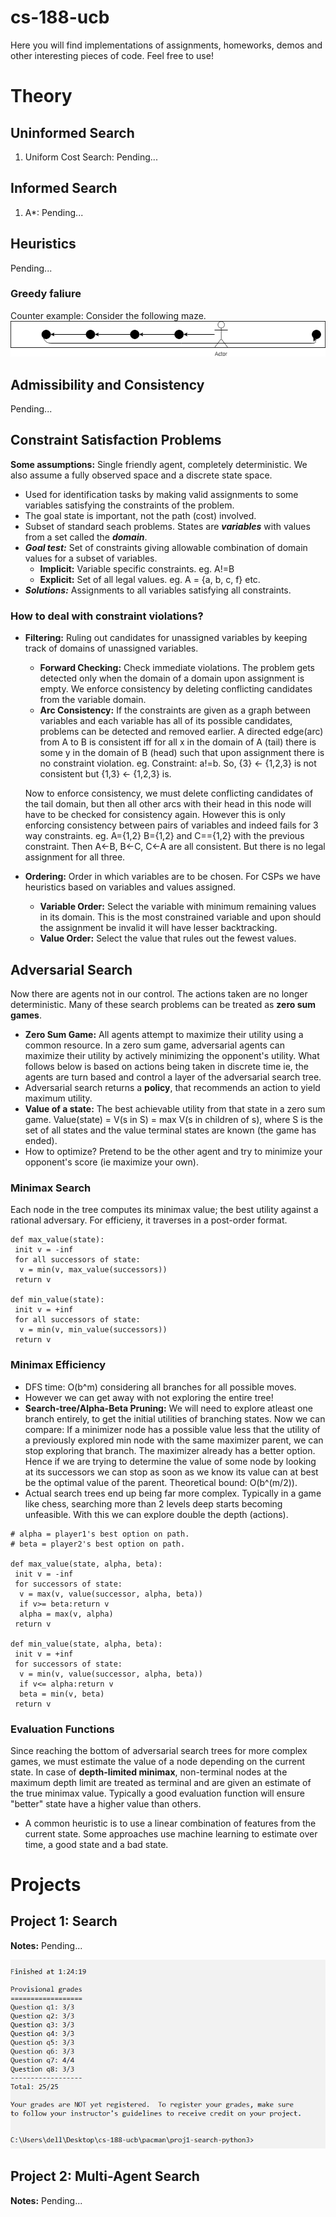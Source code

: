 # cs-188-ucb
Here you will find implementations of assignments, homeworks, demos and other interesting pieces of code. Feel free to use!
# Theory
## Uninformed Search
1. Uniform Cost Search: Pending...
## Informed Search
1. A*: Pending...
## Heuristics
Pending...
### Greedy faliure
Counter example: Consider the following maze.![alt text](https://github.com/divyam02/cs-188-ucb/blob/master/screenshots/greedy_search_counter_example.png)
## Admissibility and Consistency
Pending...
## Constraint Satisfaction Problems
**Some assumptions:** Single friendly agent, completely deterministic. We also assume a fully observed space and a discrete state space.
* Used for identification tasks by making valid assignments to some variables satisfying the constraints of the problem.
* The goal state is important, not the path (cost) involved.
* Subset of standard seach problems. States are ***variables*** with values from a set called the ***domain***.
* ***Goal test:*** Set of constraints giving allowable combination of domain values for a subset of variables. 
  * **Implicit:** Variable specific constraints. eg. A!=B
  * **Explicit:** Set of all legal values. eg. A = {a, b, c, f} etc.
* ***Solutions:*** Assignments to all variables satisfying all constraints.
### How to deal with constraint violations?
* **Filtering:** Ruling out candidates for unassigned variables by keeping track of domains of unassigned variables.
  * **Forward Checking:** Check immediate violations. The problem gets detected only when the domain of a domain upon assignment is empty. We enforce consistency by deleting conflicting candidates from the variable domain.
  * **Arc Consistency:** If the constraints are given as a graph between variables and each variable has all of its possible candidates, problems can be detected and removed earlier. A directed edge(arc) from A to B is consistent iff for all x in the domain of A (tail) there is some y in the domain of B (head) such that upon assignment there is no constraint violation.
  eg. Constraint: a!=b. So, {3} <- {1,2,3} is not consistent but {1,3} <- {1,2,3} is. 
  
  Now to enforce consistency, we must delete conflicting candidates of the tail domain, but then all other arcs with their head in this node will have to be checked for consistency again. However this is only enforcing consistency between pairs of variables and indeed fails for 3 way constraints. eg. A={1,2} B={1,2} and C=={1,2} with the previous constraint. Then A<-B, B<-C, C<-A are all consistent. But there is no legal assignment for all three.
* **Ordering:** Order in which variables are to be chosen. For CSPs we have heuristics based on variables and values assigned.
  * **Variable Order:** Select the variable with minimum remaining values in its domain. This is the most constrained variable and upon should the assignment be invalid it will have lesser backtracking.
  * **Value Order:** Select the value that rules out the fewest values.
## Adversarial Search
Now there are agents not in our control. The actions taken are no longer deterministic. Many of these search problems can be treated as **zero sum games**.
* **Zero Sum Game:** All agents attempt to maximize their utility using a common resource. In a zero sum game, adversarial agents can maximize their utility by actively minimizing the opponent's utility. What follows below is based on actions being taken in discrete time ie, the agents are turn based and control a layer of the adversarial search tree.
* Adversarial search returns a **policy**, that recommends an action to yield maximum utility.
* **Value of a state:** The best achievable utility from that state in a zero sum game. Value(state) = V(s in S) = max V(s in children of s), where S is the set of all states and the value terminal states are known (the game has ended). 
* How to optimize? Pretend to be the other agent and try to minimize your opponent's score (ie maximize your own).
### Minimax Search
Each node in the tree computes its minimax value; the best utility against a rational adversary. For efficieny, it traverses in a post-order format.
```
def max_value(state):
 init v = -inf
 for all successors of state:
  v = min(v, max_value(successors))
 return v
 
def min_value(state):
 init v = +inf
 for all successors of state:
  v = min(v, min_value(successors))
 return v
```
### Minimax Efficiency
* DFS time: O(b^m) considering all branches for all possible moves.
* However we can get away with not exploring the entire tree!
* **Search-tree/Alpha-Beta Pruning:** We will need to explore atleast one branch entirely, to get the initial utilities of branching states. Now we can compare: If a minimizer node has a possible value less that the utility of a previously explored min node with the same maximizer parent, we can stop exploring that branch. The maximizer already has a better option. Hence if we are trying to determine the value of some node by looking at its successors we can stop as soon as we know its value can at best be the optimal value of the parent. Theoretical bound: O(b^(m/2)). 
* Actual search trees end up being far more complex. Typically in a game like chess, searching more than 2 levels deep starts becoming unfeasible. With this we can explore double the depth (actions).
```
# alpha = player1's best option on path.
# beta = player2's best option on path.

def max_value(state, alpha, beta):
 init v = -inf
 for successors of state:
  v = max(v, value(successor, alpha, beta))
  if v>= beta:return v
  alpha = max(v, alpha)
 return v
 
def min_value(state, alpha, beta):
 init v = +inf
 for successors of state:
  v = min(v, value(successor, alpha, beta))
  if v<= alpha:return v
  beta = min(v, beta)
 return v
```
### Evaluation Functions
Since reaching the bottom of adversarial search trees for more complex games, we must estimate the value of a node depending on the current state. In case of **depth-limited minimax**, non-terminal nodes at the maximum depth limit are treated as terminal and are given an estimate of the true minimax value. Typically a good evaluation function will ensure "better" state have a higher value than others.
* A common heuristic is to use a linear combination of features from the current state. Some approaches use machine learning to estimate over time, a good state and a bad state.
# Projects
## Project 1: Search
**Notes:** Pending...

![alt text](https://github.com/divyam02/cs-188-ucb/blob/master/screenshots/project1.png)

## Project 2: Multi-Agent Search
**Notes:** Pending...

